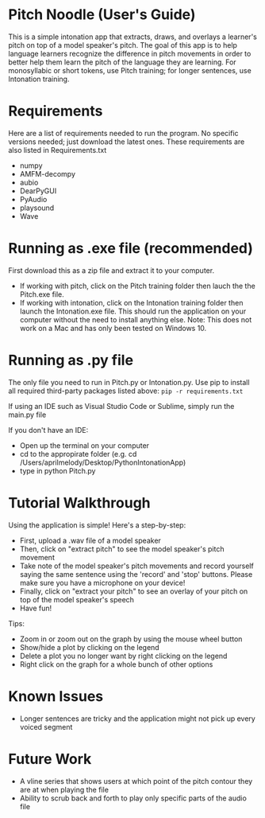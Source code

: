 # Pitch Noodle (User's Guide)

This is a simple intonation app that extracts, draws, and overlays a learner's pitch on top of a model speaker's pitch. The goal of this app is to help language learners recognize the difference in pitch movements in order to better help them learn the pitch of the language they are learning. For monosyllabic or short tokens, use Pitch training; for longer sentences, use Intonation training.

# Requirements 
Here are a list of requirements needed to run the program. No specific versions needed; just download the latest ones. These requirements are also listed in Requirements.txt

* numpy
* AMFM-decompy
* aubio
* DearPyGUI
* PyAudio
* playsound
* Wave

# Running as .exe file (recommended)
First download this as a zip file and extract it to your computer.
* If working with pitch, click on the Pitch training folder then lauch the the Pitch.exe file. 
* If working with intonation, click on the Intonation training folder then launch the Intonation.exe file. 
This should run the application on your computer without the need to install anything else. 
Note: This does not work on a Mac and has only been tested on Windows 10. 

# Running as .py file
The only file you need to run in Pitch.py or Intonation.py. Use pip to install all required third-party packages listed above: `pip -r requirements.txt`

If using an IDE such as Visual Studio Code or Sublime, simply run the main.py file

If you don't have an IDE: 
* Open up the terminal on your computer
* cd to the appropirate folder (e.g. cd /Users/aprilmelody/Desktop/PythonIntonationApp)
* type in python Pitch.py 

# Tutorial Walkthrough
Using the application is simple! Here's a step-by-step:
* First, upload a .wav file of a model speaker
* Then, click on "extract pitch" to see the model speaker's pitch movement
* Take note of the model speaker's pitch movements and record yourself saying the same sentence using the 'record' and 'stop' buttons. Please make sure you have a microphone on your device!
* Finally, click on "extract your pitch" to see an overlay of your pitch on top of the model speaker's speech 
* Have fun!

Tips:
* Zoom in or zoom out on the graph by using the mouse wheel button
* Show/hide a plot by clicking on the legend
* Delete a plot you no longer want by right clicking on the legend
* Right click on the graph for a whole bunch of other options

# Known Issues
* Longer sentences are tricky and the application might not pick up every voiced segment

# Future Work
* A vline series that shows users at which point of the pitch contour they are at when playing the file
* Ability to scrub back and forth to play only specific parts of the audio file
